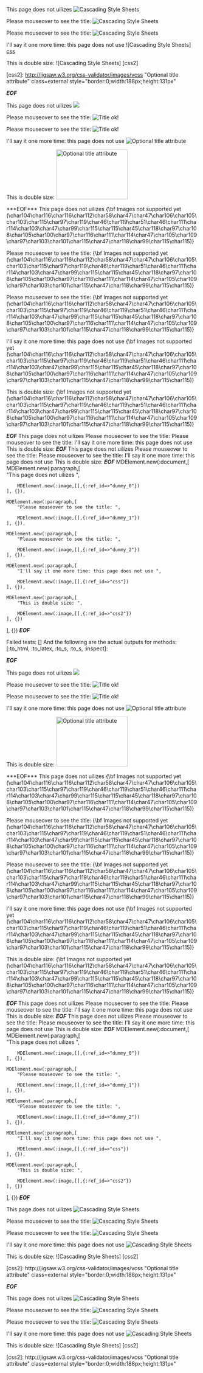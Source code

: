 
This page does not uilizes ![Cascading Style Sheets](http://jigsaw.w3.org/css-validator/images/vcss)


Please mouseover to see the title: ![Cascading Style Sheets](http://jigsaw.w3.org/css-validator/images/vcss "Title ok!")

Please mouseover to see the title: ![Cascading Style Sheets](http://jigsaw.w3.org/css-validator/images/vcss 'Title ok!')


I'll say it one more time: this page does not use ![Cascading Style Sheets] [css]

This is double size: ![Cascading Style Sheets] [css2]



[css]: http://jigsaw.w3.org/css-validator/images/vcss "Optional title attribute"

[css2]: http://jigsaw.w3.org/css-validator/images/vcss "Optional title attribute" class=external
   style="border:0;width:188px;height:131px"



***EOF***
<p>This page does not uilizes <img src='http://jigsaw.w3.org/css-validator/images/vcss'
      /></p
    ><p>Please mouseover to see the title: <img title='Title ok!' src='http://jigsaw.w3.org/css-validator/images/vcss'
      /></p
    ><p>Please mouseover to see the title: <img title='Title ok!' src='http://jigsaw.w3.org/css-validator/images/vcss'
      /></p
    ><p>I&apos;ll say it one more time: this page does not use <img title='Optional title attribute' src='http://jigsaw.w3.org/css-validator/images/vcss'
      /></p
    ><p>This is double size: <img class='external' title='Optional title attribute' src='http://jigsaw.w3.org/css-validator/images/vcss' style='border:0;width:188px;height:131px'
      /></p
  >
***EOF***
This page does not uilizes {\bf Images not supported yet (\char104\char116\char116\char112\char58\char47\char47\char106\char105\char103\char115\char97\char119\char46\char119\char51\char46\char111\char114\char103\char47\char99\char115\char115\char45\char118\char97\char108\char105\char100\char97\char116\char111\char114\char47\char105\char109\char97\char103\char101\char115\char47\char118\char99\char115\char115)}

Please mouseover to see the title: {\bf Images not supported yet (\char104\char116\char116\char112\char58\char47\char47\char106\char105\char103\char115\char97\char119\char46\char119\char51\char46\char111\char114\char103\char47\char99\char115\char115\char45\char118\char97\char108\char105\char100\char97\char116\char111\char114\char47\char105\char109\char97\char103\char101\char115\char47\char118\char99\char115\char115)}

Please mouseover to see the title: {\bf Images not supported yet (\char104\char116\char116\char112\char58\char47\char47\char106\char105\char103\char115\char97\char119\char46\char119\char51\char46\char111\char114\char103\char47\char99\char115\char115\char45\char118\char97\char108\char105\char100\char97\char116\char111\char114\char47\char105\char109\char97\char103\char101\char115\char47\char118\char99\char115\char115)}

I'll say it one more time: this page does not use {\bf Images not supported yet (\char104\char116\char116\char112\char58\char47\char47\char106\char105\char103\char115\char97\char119\char46\char119\char51\char46\char111\char114\char103\char47\char99\char115\char115\char45\char118\char97\char108\char105\char100\char97\char116\char111\char114\char47\char105\char109\char97\char103\char101\char115\char47\char118\char99\char115\char115)}

This is double size: {\bf Images not supported yet (\char104\char116\char116\char112\char58\char47\char47\char106\char105\char103\char115\char97\char119\char46\char119\char51\char46\char111\char114\char103\char47\char99\char115\char115\char45\char118\char97\char108\char105\char100\char97\char116\char111\char114\char47\char105\char109\char97\char103\char101\char115\char47\char118\char99\char115\char115)}


***EOF***
This page does not uilizes Please mouseover to see the title: Please mouseover to see the title: I'll say it one more time: this page does not use This is double size: 
***EOF***
This page does not uilizes Please mouseover to see the title: Please mouseover to see the title: I'll say it one more time: this page does not use This is double size: 
***EOF***
MDElement.new(:document,[	
	MDElement.new(:paragraph,[	
		"This page does not uilizes ",
		
		MDElement.new(:image,[],{:ref_id=>"dummy_0"})
	], {}),
	
	MDElement.new(:paragraph,[	
		"Please mouseover to see the title: ",
		
		MDElement.new(:image,[],{:ref_id=>"dummy_1"})
	], {}),
	
	MDElement.new(:paragraph,[	
		"Please mouseover to see the title: ",
		
		MDElement.new(:image,[],{:ref_id=>"dummy_2"})
	], {}),
	
	MDElement.new(:paragraph,[	
		"I'll say it one more time: this page does not use ",
		
		MDElement.new(:image,[],{:ref_id=>"css"})
	], {}),
	
	MDElement.new(:paragraph,[	
		"This is double size: ",
		
		MDElement.new(:image,[],{:ref_id=>"css2"})
	], {})
], {})
***EOF***

Failed tests:   [] 
And the following are the actual outputs for methods:
   [:to_html, :to_latex, :to_s, :to_s, :inspect]:


***EOF***
<p>This page does not uilizes <img src='http://jigsaw.w3.org/css-validator/images/vcss'
      /></p
    ><p>Please mouseover to see the title: <img title='Title ok!' src='http://jigsaw.w3.org/css-validator/images/vcss'
      /></p
    ><p>Please mouseover to see the title: <img title='Title ok!' src='http://jigsaw.w3.org/css-validator/images/vcss'
      /></p
    ><p>I&apos;ll say it one more time: this page does not use <img title='Optional title attribute' src='http://jigsaw.w3.org/css-validator/images/vcss'
      /></p
    ><p>This is double size: <img class='external' title='Optional title attribute' src='http://jigsaw.w3.org/css-validator/images/vcss' style='border:0;width:188px;height:131px'
      /></p
  >
***EOF***
This page does not uilizes {\bf Images not supported yet (\char104\char116\char116\char112\char58\char47\char47\char106\char105\char103\char115\char97\char119\char46\char119\char51\char46\char111\char114\char103\char47\char99\char115\char115\char45\char118\char97\char108\char105\char100\char97\char116\char111\char114\char47\char105\char109\char97\char103\char101\char115\char47\char118\char99\char115\char115)}

Please mouseover to see the title: {\bf Images not supported yet (\char104\char116\char116\char112\char58\char47\char47\char106\char105\char103\char115\char97\char119\char46\char119\char51\char46\char111\char114\char103\char47\char99\char115\char115\char45\char118\char97\char108\char105\char100\char97\char116\char111\char114\char47\char105\char109\char97\char103\char101\char115\char47\char118\char99\char115\char115)}

Please mouseover to see the title: {\bf Images not supported yet (\char104\char116\char116\char112\char58\char47\char47\char106\char105\char103\char115\char97\char119\char46\char119\char51\char46\char111\char114\char103\char47\char99\char115\char115\char45\char118\char97\char108\char105\char100\char97\char116\char111\char114\char47\char105\char109\char97\char103\char101\char115\char47\char118\char99\char115\char115)}

I'll say it one more time: this page does not use {\bf Images not supported yet (\char104\char116\char116\char112\char58\char47\char47\char106\char105\char103\char115\char97\char119\char46\char119\char51\char46\char111\char114\char103\char47\char99\char115\char115\char45\char118\char97\char108\char105\char100\char97\char116\char111\char114\char47\char105\char109\char97\char103\char101\char115\char47\char118\char99\char115\char115)}

This is double size: {\bf Images not supported yet (\char104\char116\char116\char112\char58\char47\char47\char106\char105\char103\char115\char97\char119\char46\char119\char51\char46\char111\char114\char103\char47\char99\char115\char115\char45\char118\char97\char108\char105\char100\char97\char116\char111\char114\char47\char105\char109\char97\char103\char101\char115\char47\char118\char99\char115\char115)}


***EOF***
This page does not uilizes Please mouseover to see the title: Please mouseover to see the title: I'll say it one more time: this page does not use This is double size: 
***EOF***
This page does not uilizes Please mouseover to see the title: Please mouseover to see the title: I'll say it one more time: this page does not use This is double size: 
***EOF***
MDElement.new(:document,[	
	MDElement.new(:paragraph,[	
		"This page does not uilizes ",
		
		MDElement.new(:image,[],{:ref_id=>"dummy_0"})
	], {}),
	
	MDElement.new(:paragraph,[	
		"Please mouseover to see the title: ",
		
		MDElement.new(:image,[],{:ref_id=>"dummy_1"})
	], {}),
	
	MDElement.new(:paragraph,[	
		"Please mouseover to see the title: ",
		
		MDElement.new(:image,[],{:ref_id=>"dummy_2"})
	], {}),
	
	MDElement.new(:paragraph,[	
		"I'll say it one more time: this page does not use ",
		
		MDElement.new(:image,[],{:ref_id=>"css"})
	], {}),
	
	MDElement.new(:paragraph,[	
		"This is double size: ",
		
		MDElement.new(:image,[],{:ref_id=>"css2"})
	], {})
], {})
***EOF***
<p>This page does not uilizes <img src="http://jigsaw.w3.org/css-validator/images/vcss" alt="Cascading Style Sheets" title="" /></p>

<p>Please mouseover to see the title: <img src="http://jigsaw.w3.org/css-validator/images/vcss" alt="Cascading Style Sheets" title="Title ok!" /></p>

<p>Please mouseover to see the title: <img src="http://jigsaw.w3.org/css-validator/images/vcss" alt="Cascading Style Sheets" title="Title ok!" /></p>

<p>I'll say it one more time: this page does not use <img src="http://jigsaw.w3.org/css-validator/images/vcss" alt="Cascading Style Sheets" title="Optional title attribute" /></p>

<p>This is double size: ![Cascading Style Sheets] [css2]</p>

<p>[css2]: http://jigsaw.w3.org/css-validator/images/vcss "Optional title attribute" class=external
   style="border:0;width:188px;height:131px"</p>

***EOF***
<p>This page does not uilizes <img title='' src='http://jigsaw.w3.org/css-validator/images/vcss' alt='Cascading Style Sheets'
      /></p
    ><p>Please mouseover to see the title: <img title='Title ok!' src='http://jigsaw.w3.org/css-validator/images/vcss' alt='Cascading Style Sheets'
      /></p
    ><p>Please mouseover to see the title: <img title='Title ok!' src='http://jigsaw.w3.org/css-validator/images/vcss' alt='Cascading Style Sheets'
      /></p
    ><p>I'll say it one more time: this page does not use <img title='Optional title attribute' src='http://jigsaw.w3.org/css-validator/images/vcss' alt='Cascading Style Sheets'
      /></p
    ><p>This is double size: ![Cascading Style Sheets] [css2]</p
    ><p>[css2]: http://jigsaw.w3.org/css-validator/images/vcss "Optional title attribute" class=external
 style="border:0;width:188px;height:131px"</p
  >